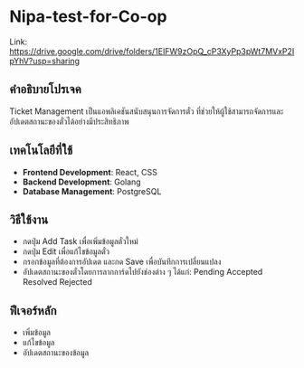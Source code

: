# Nipa-test-for-Co-op

Link: https://drive.google.com/drive/folders/1EIFW9zOpQ_cP3XyPp3pWt7MVxP2IpYhV?usp=sharing 

## คำอธิบายโปรเจค
  Ticket Management เป็นแอพลิเคชันสนับสนุนการจัดการตั๋ว ที่ช่วยให้ผู้ใช้สามารถจัดการและอัปเดตสถานะของตั๋วได้อย่างมีประสิทธิภาพ

## เทคโนโลยีที่ใช้
  - **Frontend Development**: React, CSS
  - **Backend Development**: Golang
  - **Database Management**: PostgreSQL

## วิธีใช้งาน
  - กดปุ่ม Add Task เพื่อเพิ่มข้อมูลตั๋วใหม่
  - กดปุ่ม Edit เพื่อแก้ไขข้อมูลตั๋ว
  - กรอกข้อมูลที่ต้องการอัปเดต และกด Save เพื่อบันทึกการเปลี่ยนแปลง
  - อัปเดตสถานะของตั๋วโดยการลากการ์ดไปยังช่องต่าง ๆ ได้แก่:
    Pending
    Accepted
    Resolved
    Rejected

## ฟีเจอร์หลัก
  - เพิ่มข้อมูล
  - แก้ไขข้อมูล
  - อัปเดตสถานะของข้อมูล


